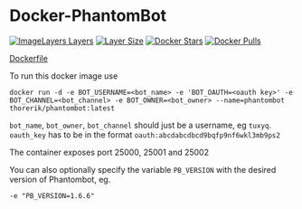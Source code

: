 Docker-PhantomBot
=================
[![ImageLayers Layers](https://img.shields.io/imagelayers/layers/thorerik/phantombot/latest.svg?style=flat-square)](https://imagelayers.io/?images=thorerik/phantombot:latest) [![Layer Size](https://badge.imagelayers.io/thorerik/phantombot:latest.svg)](https://imagelayers.io/?images=thorerik/phantombot:latest) [![Docker Stars](https://img.shields.io/docker/stars/thorerik/phantombot.svg?style=flat-square)](https://hub.docker.com/r/thorerik/phantombot/) [![Docker Pulls](https://img.shields.io/docker/pulls/thorerik/phantombot.svg?style=flat-square)](https://hub.docker.com/r/thorerik/phantombot/)

[Dockerfile][1]

To run this docker image use

    docker run -d -e BOT_USERNAME=<bot_name> -e 'BOT_OAUTH=<oauth key>' -e BOT_CHANNEL=<bot_channel> -e BOT_OWNER=<bot_owner> --name=phantombot thorerik/phantombot:latest

 ```bot_name```, ```bot_owner```, ```bot_channel``` should just be a username, eg ```tuxyq```. ```oauth_key``` has to be in the format ```oauth:abcdabcdbcd9bqfp9nf6wkl3mb9ps2```

The container exposes port 25000, 25001 and 25002

You can also optionally specify the variable ```PB_VERSION``` with the desired version of Phantombot, eg.
```
-e "PB_VERSION=1.6.6"
```

[1]: https://github.com/thorerik/docker-phantombot/blob/master/Dockerfile
